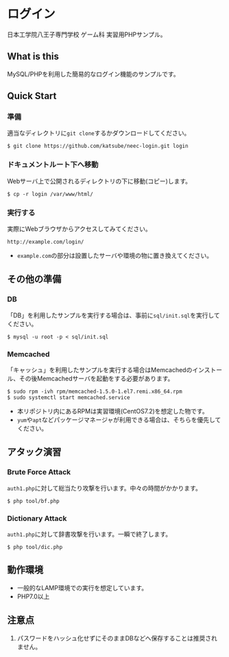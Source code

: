 # ログイン
日本工学院八王子専門学校 ゲーム科 実習用PHPサンプル。

## What is this
MySQL/PHPを利用した簡易的なログイン機能のサンプルです。

## Quick Start
### 準備
適当なディレクトリに`git clone`するかダウンロードしてください。

```
$ git clone https://github.com/katsube/neec-login.git login
```

### ドキュメントルート下へ移動
Webサーバ上で公開されるディレクトリの下に移動(コピー)します。

```
$ cp -r login /var/www/html/
```

### 実行する
実際にWebブラウザからアクセスしてみてください。

```
http://example.com/login/
```

* `example.com`の部分は設置したサーバや環境の物に置き換えてください。

## その他の準備
### DB
「DB」を利用したサンプルを実行する場合は、事前に`sql/init.sql`を実行してください。

```
$ mysql -u root -p < sql/init.sql
```

### Memcached
「キャッシュ」を利用したサンプルを実行する場合はMemcachedのインストール、その後Memcachedサーバを起動をする必要があります。

```
$ sudo rpm -ivh rpm/memcached-1.5.0-1.el7.remi.x86_64.rpm
$ sudo systemctl start memcached.service
```

* 本リポジトリ内にあるRPMは実習環境(CentOS7.2)を想定した物です。
* `yum`や`apt`などパッケージマネージャが利用できる場合は、そちらを優先してください。


## アタック演習
### Brute Force Attack
`auth1.php`に対して総当たり攻撃を行います。中々の時間がかかります。

```
$ php tool/bf.php
```

### Dictionary Attack
`auth1.php`に対して辞書攻撃を行います。一瞬で終了します。

```
$ php tool/dic.php
```


## 動作環境
* 一般的なLAMP環境での実行を想定しています。
* PHP7.0以上


## 注意点
1. パスワードをハッシュ化せずにそのままDBなどへ保存することは推奨されません。
